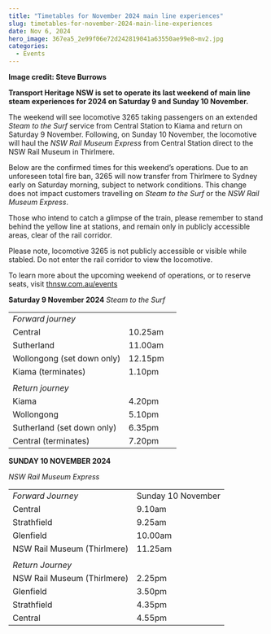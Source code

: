 ```yaml
---
title: "Timetables for November 2024 main line experiences"
slug: timetables-for-november-2024-main-line-experiences
date: Nov 6, 2024
hero_image: 367ea5_2e99f06e72d242819041a63550ae99e8~mv2.jpg
categories:
  - Events
---
```



**Image credit: Steve Burrows**

**Transport Heritage NSW is set to operate its last weekend of main line steam experiences for 2024 on Saturday 9 and Sunday 10 November.**

The weekend will see locomotive 3265 taking passengers on an extended *Steam to the Surf* service from Central Station to Kiama and return on Saturday 9 November. Following, on Sunday 10 November, the locomotive will haul the *NSW Rail Museum Express* from Central Station direct to the NSW Rail Museum in Thirlmere.

Below are the confirmed times for this weekend’s operations. Due to an unforeseen total fire ban, 3265 will now transfer from Thirlmere to Sydney early on Saturday morning, subject to network conditions. This change does not impact customers travelling on *Steam to the Surf* or the *NSW Rail Museum Express*.

Those who intend to catch a glimpse of the train, please remember to stand behind the yellow line at stations, and remain only in publicly accessible areas, clear of the rail corridor.

Please note, locomotive 3265 is not publicly accessible or visible while stabled. Do not enter the rail corridor to view the locomotive.

To learn more about the upcoming weekend of operations, or to reserve seats, visit [thnsw.com.au/events](http://thnsw.com.au/events)

**Saturday 9 November 2024**
*Steam to the Surf*

|  |  |  |
| --- | --- | --- |
| *Forward journey* |  |  |
| Central | 10.25am |  |
| Sutherland | 11.00am |  |
| Wollongong (set down only) | 12.15pm |  |
| Kiama (terminates) | 1.10pm |  |
|  |  |  |
| *Return journey* |  |  |
| Kiama | 4.20pm |  |
| Wollongong | 5.10pm |  |
| Sutherland (set down only) | 6.35pm |  |
| Central (terminates) | 7.20pm |  |

**SUNDAY 10 NOVEMBER 2024**

*NSW Rail Museum Express*

|  |  |
| --- | --- |
| *Forward Journey* | Sunday 10 November |
| Central | 9.10am |
| Strathfield | 9.25am |
| Glenfield | 10.00am |
| NSW Rail Museum (Thirlmere) | 11.25am |
|  |  |
| *Return Journey* |  |
| NSW Rail Museum (Thirlmere) | 2.25pm |
| Glenfield | 3.50pm |
| Strathfield | 4.35pm |
| Central | 4.55pm |
